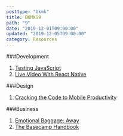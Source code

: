 ```yaml
---
posttype: "bkmk"
title: BKMKS9
path: "9"
date: "2019-12-01T09:00:00"
updated: "2019-12-05T09:00:00"
category: Resources
---
```

###Development
1. [Testing JavaScript](https://testingjavascript.com/)
1. [Live Video With React Native](https://medium.com/syntx-io/video-live-streaming-with-react-native-98a0f6354077)

###Design
1. [Cracking the Code to Mobile Productivity](https://medium.com/microsoft-design/microsoft365mobile-3b5b7782152c)

###Business

1. [Emotional Baggage: Away](https://www.theverge.com/2019/12/5/20995453/away-luggage-ceo-steph-korey-toxic-work-environment-travel-inclusion)
1. [The Basecamp Handbook](basecamp.com/handbook)
